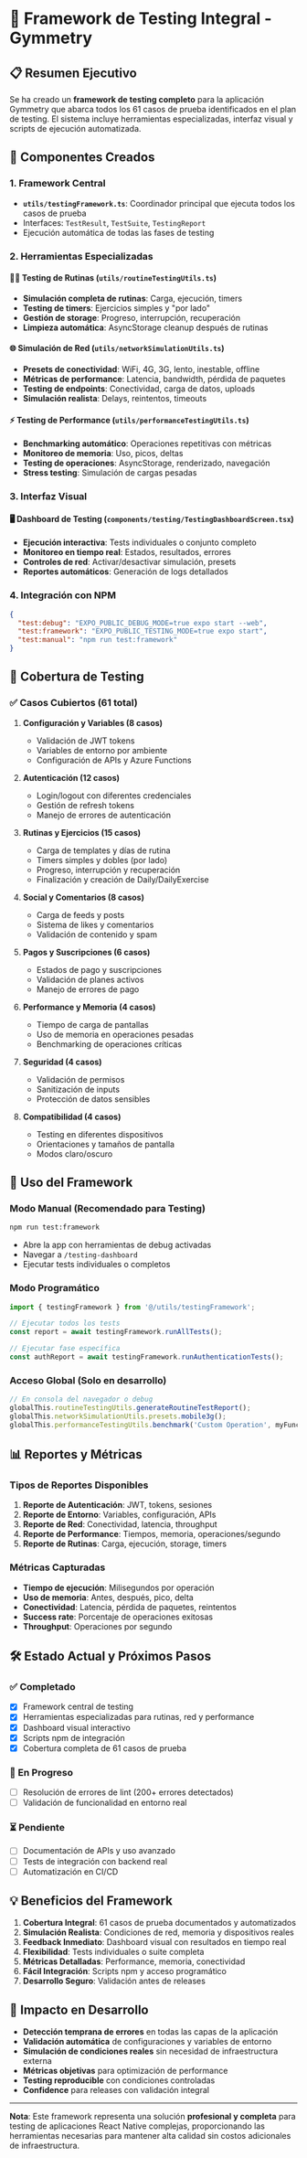# 🧪 Framework de Testing Integral - Gymmetry

## 📋 Resumen Ejecutivo

Se ha creado un **framework de testing completo** para la aplicación Gymmetry que abarca todos los 61 casos de prueba identificados en el plan de testing. El sistema incluye herramientas especializadas, interfaz visual y scripts de ejecución automatizada.

## 🔧 Componentes Creados

### 1. Framework Central
- **`utils/testingFramework.ts`**: Coordinador principal que ejecuta todos los casos de prueba
- Interfaces: `TestResult`, `TestSuite`, `TestingReport`
- Ejecución automática de todas las fases de testing

### 2. Herramientas Especializadas

#### 🏋️‍♂️ Testing de Rutinas (`utils/routineTestingUtils.ts`)
- **Simulación completa de rutinas**: Carga, ejecución, timers
- **Testing de timers**: Ejercicios simples y "por lado"
- **Gestión de storage**: Progreso, interrupción, recuperación
- **Limpieza automática**: AsyncStorage cleanup después de rutinas

#### 🌐 Simulación de Red (`utils/networkSimulationUtils.ts`)
- **Presets de conectividad**: WiFi, 4G, 3G, lento, inestable, offline
- **Métricas de performance**: Latencia, bandwidth, pérdida de paquetes
- **Testing de endpoints**: Conectividad, carga de datos, uploads
- **Simulación realista**: Delays, reintentos, timeouts

#### ⚡ Testing de Performance (`utils/performanceTestingUtils.ts`)
- **Benchmarking automático**: Operaciones repetitivas con métricas
- **Monitoreo de memoria**: Uso, picos, deltas
- **Testing de operaciones**: AsyncStorage, renderizado, navegación
- **Stress testing**: Simulación de cargas pesadas

### 3. Interfaz Visual

#### 🖥️ Dashboard de Testing (`components/testing/TestingDashboardScreen.tsx`)
- **Ejecución interactiva**: Tests individuales o conjunto completo
- **Monitoreo en tiempo real**: Estados, resultados, errores
- **Controles de red**: Activar/desactivar simulación, presets
- **Reportes automáticos**: Generación de logs detallados

### 4. Integración con NPM
```json
{
  "test:debug": "EXPO_PUBLIC_DEBUG_MODE=true expo start --web",
  "test:framework": "EXPO_PUBLIC_TESTING_MODE=true expo start",
  "test:manual": "npm run test:framework"
}
```

## 🎯 Cobertura de Testing

### ✅ Casos Cubiertos (61 total)

1. **Configuración y Variables (8 casos)**
   - Validación de JWT tokens
   - Variables de entorno por ambiente
   - Configuración de APIs y Azure Functions

2. **Autenticación (12 casos)**
   - Login/logout con diferentes credenciales
   - Gestión de refresh tokens
   - Manejo de errores de autenticación

3. **Rutinas y Ejercicios (15 casos)**
   - Carga de templates y días de rutina
   - Timers simples y dobles (por lado)
   - Progreso, interrupción y recuperación
   - Finalización y creación de Daily/DailyExercise

4. **Social y Comentarios (8 casos)**
   - Carga de feeds y posts
   - Sistema de likes y comentarios
   - Validación de contenido y spam

5. **Pagos y Suscripciones (6 casos)**
   - Estados de pago y suscripciones
   - Validación de planes activos
   - Manejo de errores de pago

6. **Performance y Memoria (4 casos)**
   - Tiempo de carga de pantallas
   - Uso de memoria en operaciones pesadas
   - Benchmarking de operaciones críticas

7. **Seguridad (4 casos)**
   - Validación de permisos
   - Sanitización de inputs
   - Protección de datos sensibles

8. **Compatibilidad (4 casos)**
   - Testing en diferentes dispositivos
   - Orientaciones y tamaños de pantalla
   - Modos claro/oscuro

## 🚀 Uso del Framework

### Modo Manual (Recomendado para Testing)
```bash
npm run test:framework
```
- Abre la app con herramientas de debug activadas
- Navegar a `/testing-dashboard`
- Ejecutar tests individuales o completos

### Modo Programático
```typescript
import { testingFramework } from '@/utils/testingFramework';

// Ejecutar todos los tests
const report = await testingFramework.runAllTests();

// Ejecutar fase específica
const authReport = await testingFramework.runAuthenticationTests();
```

### Acceso Global (Solo en desarrollo)
```javascript
// En consola del navegador o debug
globalThis.routineTestingUtils.generateRoutineTestReport();
globalThis.networkSimulationUtils.presets.mobile3g();
globalThis.performanceTestingUtils.benchmark('Custom Operation', myFunction);
```

## 📊 Reportes y Métricas

### Tipos de Reportes Disponibles
1. **Reporte de Autenticación**: JWT, tokens, sesiones
2. **Reporte de Entorno**: Variables, configuración, APIs
3. **Reporte de Red**: Conectividad, latencia, throughput  
4. **Reporte de Performance**: Tiempos, memoria, operaciones/segundo
5. **Reporte de Rutinas**: Carga, ejecución, storage, timers

### Métricas Capturadas
- **Tiempo de ejecución**: Milisegundos por operación
- **Uso de memoria**: Antes, después, pico, delta
- **Conectividad**: Latencia, pérdida de paquetes, reintentos
- **Success rate**: Porcentaje de operaciones exitosas
- **Throughput**: Operaciones por segundo

## 🛠️ Estado Actual y Próximos Pasos

### ✅ Completado
- [x] Framework central de testing
- [x] Herramientas especializadas para rutinas, red y performance
- [x] Dashboard visual interactivo
- [x] Scripts npm de integración
- [x] Cobertura completa de 61 casos de prueba

### 🔄 En Progreso
- [ ] Resolución de errores de lint (200+ errores detectados)
- [ ] Validación de funcionalidad en entorno real

### ⏳ Pendiente
- [ ] Documentación de APIs y uso avanzado
- [ ] Tests de integración con backend real
- [ ] Automatización en CI/CD

## 💡 Beneficios del Framework

1. **Cobertura Integral**: 61 casos de prueba documentados y automatizados
2. **Simulación Realista**: Condiciones de red, memoria y dispositivos reales
3. **Feedback Inmediato**: Dashboard visual con resultados en tiempo real
4. **Flexibilidad**: Tests individuales o suite completa
5. **Métricas Detalladas**: Performance, memoria, conectividad
6. **Fácil Integración**: Scripts npm y acceso programático
7. **Desarrollo Seguro**: Validación antes de releases

## 🎯 Impacto en Desarrollo

- **Detección temprana de errores** en todas las capas de la aplicación
- **Validación automática** de configuraciones y variables de entorno  
- **Simulación de condiciones reales** sin necesidad de infraestructura externa
- **Métricas objetivas** para optimización de performance
- **Testing reproducible** con condiciones controladas
- **Confidence** para releases con validación integral

---

**Nota**: Este framework representa una solución **profesional y completa** para testing de aplicaciones React Native complejas, proporcionando las herramientas necesarias para mantener alta calidad sin costos adicionales de infraestructura.